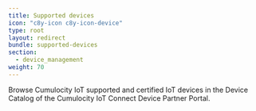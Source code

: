 ```yaml
---
title: Supported devices
icon: "c8y-icon c8y-icon-device"
type: root
layout: redirect
bundle: supported-devices
section:
  - device_management
weight: 70
---
```


Browse Cumulocity IoT supported and certified IoT devices in the Device Catalog of the Cumulocity IoT Connect Device Partner Portal.
